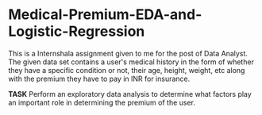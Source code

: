 # Medical-Premium-EDA-and-Logistic-Regression

This is a Internshala assignment given to me for the post of Data Analyst.
The given data set contains a user's medical history in the form of whether they have a specific condition or not, their age, height, weight, etc along with the premium they have to pay in INR for insurance. 

**TASK**
Perform an exploratory data analysis to determine what factors play an important role in determining the premium of the user.
